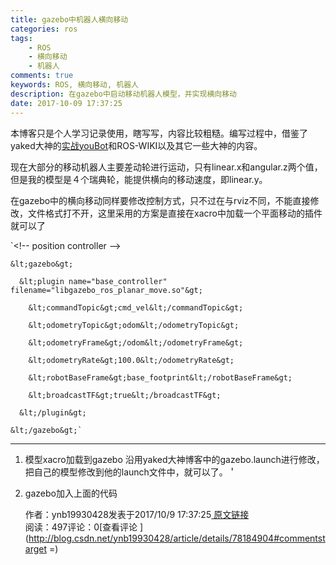 ```yaml
---
title: gazebo中机器人横向移动
categories: ros
tags: 
    - ROS
    - 横向移动
    - 机器人
comments: true
keywords: ROS, 横向移动, 机器人
description: 在gazebo中启动移动机器人模型，并实现横向移动
date: 2017-10-09 17:37:25
---
```


本博客只是个人学习记录使用，瞎写写，内容比较粗糙。编写过程中，借鉴了yaked大神的[实战youBot](http://blog.csdn.net/yaked/article/details/51483531)和ROS-WIKI以及其它一些大神的内容。  

现在大部分的移动机器人主要差动轮进行运动，只有linear.x和angular.z两个值，但是我的模型是４个瑞典轮，能提供横向的移动速度，即linear.y。 

在gazebo中的横向移动同样要修改控制方式，只不过在与rviz不同，不能直接修改，文件格式打不开，这里采用的方案是直接在xacro中加载一个平面移动的插件就可以了 

`&lt;!-- position controller --&gt; 

    &lt;gazebo&gt; 

      &lt;plugin name="base_controller" filename="libgazebo_ros_planar_move.so"&gt; 

        &lt;commandTopic&gt;cmd_vel&lt;/commandTopic&gt; 

        &lt;odometryTopic&gt;odom&lt;/odometryTopic&gt; 

        &lt;odometryFrame&gt;/odom&lt;/odometryFrame&gt; 

        &lt;odometryRate&gt;100.0&lt;/odometryRate&gt; 

        &lt;robotBaseFrame&gt;base_footprint&lt;/robotBaseFrame&gt; 

        &lt;broadcastTF&gt;true&lt;/broadcastTF&gt; 

      &lt;/plugin&gt; 

    &lt;/gazebo&gt;`

* * *

1.  模型xacro加载到gazebo
沿用yaked大神博客中的gazebo.launch进行修改，把自己的模型修改到他的launch文件中，就可以了。＇

2.  gazebo加入上面的代码<div>作者：ynb19930428发表于2017/10/9 17:37:25[ 原文链接 ](http://blog.csdn.net/ynb19930428/article/details/78184904)</div><div> 阅读：497评论：0[查看评论 ](http://blog.csdn.net/ynb19930428/article/details/78184904#commentstarget =) </div>